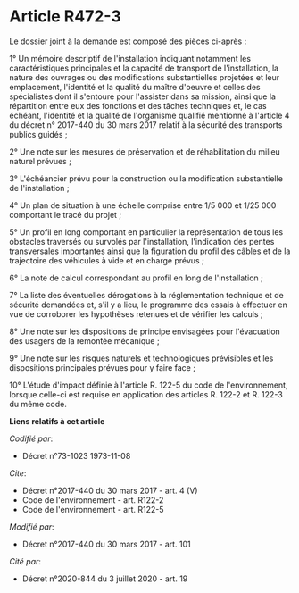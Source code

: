 # Article R472-3

Le dossier joint à la demande est composé des pièces ci-après : 

1° Un mémoire descriptif de l'installation indiquant notamment les caractéristiques principales et la capacité de transport
de l'installation, la nature des ouvrages ou des modifications substantielles projetées et leur emplacement, l'identité et la
qualité du maître d'oeuvre et celles des spécialistes dont il s'entoure pour l'assister dans sa mission, ainsi que la
répartition entre eux des fonctions et des tâches techniques et, le cas échéant, l'identité et la qualité de l'organisme
qualifié mentionné à l'article 4 du décret n° 2017-440 du 30 mars 2017 relatif à la sécurité des transports publics guidés ; 

2° Une note sur les mesures de préservation et de réhabilitation du milieu naturel prévues ; 

3° L'échéancier prévu pour la construction ou la modification substantielle de l'installation ; 

4° Un plan de situation à une échelle comprise entre 1/5 000 et 1/25 000 comportant le tracé du projet ; 

5° Un profil en long comportant en particulier la représentation de tous les obstacles traversés ou survolés par
l'installation, l'indication des pentes transversales importantes ainsi que la figuration du profil des câbles et de la
trajectoire des véhicules à vide et en charge prévus ; 

6° La note de calcul correspondant au profil en long de l'installation ; 

7° La liste des éventuelles dérogations à la réglementation technique et de sécurité demandées et, s'il y a lieu, le
programme des essais à effectuer en vue de corroborer les hypothèses retenues et de vérifier les calculs ; 

8° Une note sur les dispositions de principe envisagées pour l'évacuation des usagers de la remontée mécanique ; 

9° Une note sur les risques naturels et technologiques prévisibles et les dispositions principales prévues pour y faire
face ; 

10° L'étude d'impact définie à l'article R. 122-5 du code de l'environnement, lorsque celle-ci est requise en application des
articles R. 122-2 et R. 122-3 du même code.

**Liens relatifs à cet article**

_Codifié par_:

  - Décret n°73-1023 1973-11-08

_Cite_:

  - Décret n°2017-440 du 30 mars 2017 - art. 4 (V)
  - Code de l'environnement - art. R122-2
  - Code de l'environnement - art. R122-5

_Modifié par_:

  - Décret n°2017-440 du 30 mars 2017 - art. 101

_Cité par_:

  - Décret n°2020-844 du 3 juillet 2020 - art. 19
